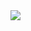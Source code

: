   <div><img src="https://komarev.com/ghpvc/?username=TheK4J&&label=PROFILE+VIEWS&color=blue"/></div>
